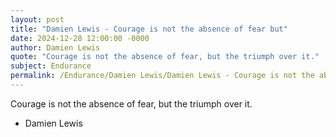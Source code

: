 ```yaml
---
layout: post
title: "Damien Lewis - Courage is not the absence of fear but"
date: 2024-12-28 12:00:00 -0000
author: Damien Lewis
quote: "Courage is not the absence of fear, but the triumph over it."
subject: Endurance
permalink: /Endurance/Damien Lewis/Damien Lewis - Courage is not the absence of fear but
---
```


Courage is not the absence of fear, but the triumph over it.

- Damien Lewis
